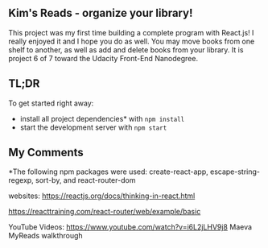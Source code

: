 ## Kim's Reads - organize your library!

This project was my first time building a complete program with React.js!  I really enjoyed it and I hope you do as well.  You may move books from one shelf to another, as well as add and delete books from your library.  It is project 6 of 7 toward the Udacity Front-End Nanodegree.

## TL;DR

To get started right away:

* install all project dependencies* with `npm install`
* start the development server with `npm start`

## My Comments

*The following npm packages were used:
create-react-app, escape-string-regexp, sort-by, and react-router-dom

websites:
https://reactjs.org/docs/thinking-in-react.html

https://reacttraining.com/react-router/web/example/basic

YouTube Videos:
https://www.youtube.com/watch?v=i6L2jLHV9j8 Maeva MyReads walkthrough
